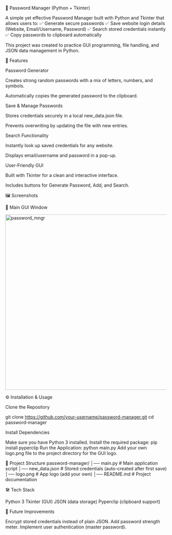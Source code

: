 🔐 Password Manager (Python + Tkinter)

A simple yet effective Password Manager built with Python and Tkinter that allows users to:
✅ Generate secure passwords
✅ Save website login details (Website, Email/Username, Password)
✅ Search stored credentials instantly
✅ Copy passwords to clipboard automatically

This project was created to practice GUI programming, file handling, and JSON data management in Python.

🚀 Features

Password Generator

Creates strong random passwords with a mix of letters, numbers, and symbols.

Automatically copies the generated password to the clipboard.

Save & Manage Passwords

Stores credentials securely in a local new_data.json file.

Prevents overwriting by updating the file with new entries.

Search Functionality

Instantly look up saved credentials for any website.

Displays email/username and password in a pop-up.

User-Friendly GUI

Built with Tkinter for a clean and interactive interface.

Includes buttons for Generate Password, Add, and Search.

🖼️ Screenshots

🔹 Main GUI Window

<img width="677" height="547" alt="password_mngr" src="https://github.com/user-attachments/assets/79aa5bff-b1ce-4cd1-a468-86f4c2b05379" />

⚙️ Installation & Usage

Clone the Repository

git clone https://github.com/your-username/password-manager.git
cd password-manager

Install Dependencies

Make sure you have Python 3 installed.
Install the required package: pip install pyperclip
Run the Application: python main.py
Add your own logo.png file to the project directory for the GUI logo.

📂 Project Structure
password-manager/
│── main.py         # Main application script
│── new_data.json   # Stored credentials (auto-created after first save)
│── logo.png        # App logo (add your own)
│── README.md       # Project documentation

🛠️ Tech Stack

Python 3
Tkinter (GUI)
JSON (data storage)
Pyperclip (clipboard support)

🔮 Future Improvements

Encrypt stored credentials instead of plain JSON.
Add password strength meter.
Implement user authentication (master password).

